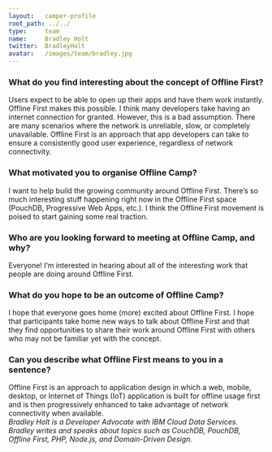 ```yaml
---
layout:   camper-profile
root_path: ../../
type:     team
name:     Bradley Holt
twitter:  BradleyHolt
avatar:   /images/team/bradley.jpg
---
```


### What do you find interesting about the concept of Offline First?

Users expect to be able to open up their apps and have them work instantly. Offline First makes this possible. I think many developers take having an internet connection for granted. However, this is a bad assumption. There are many scenarios where the network is unreliable, slow, or completely unavailable. Offline First is an approach that app developers can take to ensure a consistently good user experience, regardless of network connectivity.

### What motivated you to organise Offline Camp?

I want to help build the growing community around Offline First. There’s so much interesting stuff happening right now in the Offline First space (PouchDB, Progressive Web Apps, etc.). I think the Offline First movement is poised to start gaining some real traction.

### Who are you looking forward to meeting at Offline Camp, and why?

Everyone! I’m interested in hearing about all of the interesting work that people are doing around Offline First.

### What do you hope to be an outcome of Offline Camp?

I hope that everyone goes home (more) excited about Offline First. I hope that participants take home new ways to talk about Offline First and that they find opportunities to share their work around Offline First with others who may not be familiar yet with the concept.

### Can you describe what Offline First means to you in a sentence?

Offline First is an approach to application design in which a web, mobile, desktop, or Internet of Things (IoT) application is built for offline usage first and is then progressively enhanced to take advantage of network connectivity when available.  
_Bradley Holt is a Developer Advocate with IBM Cloud Data Services. Bradley writes and speaks about topics such as CouchDB, PouchDB, Offline First, PHP, Node.js, and Domain-Driven Design._

